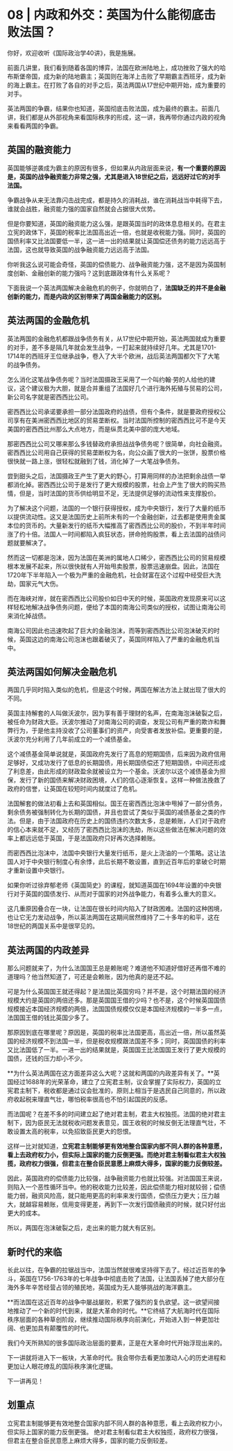 # 08 | 内政和外交：英国为什么能彻底击败法国？

你好，欢迎收听《国际政治学40讲》，我是施展。

前面几讲里，我们看到随着各国的博弈，法国在欧洲陆地上，成功挫败了强大的哈布斯堡帝国，成为新的陆地霸主；英国则在海洋上击败了早期霸主西班牙，成为新的海上霸主。在打败了各自的对手之后，英法两国从17世纪中期开始，成为重要的对手。

英法两国的争霸，结果你也知道，英国彻底击败法国，成为最终的霸主。前面几讲，我们都是从外部视角来看国际秩序的形成，这一讲，我再带你通过内政的视角来看看两国的争霸。

## 英国的融资能力

英国能够逆袭成为霸主的原因有很多，但如果从内政层面来说，**有一个重要的原因是，英国的战争融资能力非常之强，尤其是进入18世纪之后，远远好过它的对手法国。**

争霸战争从来无法靠闪击战完成，都是持久的消耗战，谁在消耗战当中耗得下去，谁就会战胜，融资能力强的国家自然就会占据很大优势。

但是你要知道，英国的融资能力这么强，是跟英国当时的政体息息相关的。在君主立宪的政体下，英国的税率比法国高出近一倍，也就是收税能力强。同时，英国的国债利率又比法国要低一半，这一进一出的结果就让英国偿还债务的能力远远高于法国，这也就导致英国的战争融资能力远远高于法国。

你听我这么说可能会奇怪，英国的偿债能力、战争融资能力强，这不是因为英国制度创新、金融创新的能力强吗？这到底跟政体有什么关系呢？

下面我说一个英法两国解决金融危机的例子，你就明白了，**法国缺乏的并不是金融创新的能力，而是内政的区别带来了两国金融能力的区别。**

## 英法两国的金融危机

英法两国的金融危机都跟战争债务有关，从17世纪中期开始，英法两国就成为重要的对手，差不多是隔几年就会发生战争，一打起来就持续好几年。尤其是1701-1714年的西班牙王位继承战争，卷入了大半个欧洲，战后英法两国都欠下了大笔的战争债务。

怎么消化这笔战争债务呢？当时法国摄政王采用了一个叫约翰·劳的人给他的建议，这个建议极为大胆，就是合并重组了法国好几个进行海外拓殖与贸易的公司，新公司名字就是密西西比公司。

密西西比公司承诺要承担一部分法国政府的战债，但有个条件，就是要政府授权公司享有在美洲密西西比地区的贸易垄断权。当时法国所控制的密西西比可不是今天美国的密西西比州那么大点地方，而是纵贯北美中部的庞大地域。

那密西西比公司又哪来那么多钱替政府承担战战争债务呢？很简单，向社会融资。密西西比公司用自己获得的贸易垄断权为名，向公众画了很大的一张饼，股票价格很快就一路上涨，很轻松就融到了钱，消化掉了一大笔战争债务。

尝到甜头之后，法国摄政王产生了更大的野心，打算用同样的办法把剩余战债一举都消化掉。密西西比公司于是发行了更大规模的股票，社会上产生了很大的购买热情，但是，当时法国的货币供给明显不足，无法提供足够的流动性来支撑股价。

为了解决这个问题，法国的一个银行获得授权，成为中央银行，发行了大量的纸币以提供流动性。这又是法国历史上前所未有的一个金融创新，过去都是使用贵金属本位的货币的。大量新发行的纸币大幅推高了密西西比公司的股价，不到半年时间涨了约十倍。法国人一时间都陷入疯狂状态，拼命抢购股票，看上去法国的战债问题就要解决了。

然而这一切都是泡沫，因为法国在美洲的属地人口稀少，密西西比公司的贸易规模根本发展不起来，所以很快就有人开始甩卖股票，股票迅速崩盘。因此，法国在1720年下半年陷入一个极为严重的金融危机，社会财富在这个过程中经受巨大洗劫，国家元气大伤。

而在海峡对岸，就在密西西比公司股价如日中天的时候，英国政府发现原来可以这样轻松地解决战争债务问题，便给了本国的南海公司类似的授权，试图让南海公司来消化掉战债。

南海公司因此也迅速吹起了巨大的金融泡沫，而等到密西西比公司泡沫破灭的时候，英国这边的南海公司泡沫也跟着破灭了，英国同样陷入了严重的金融危机当中。

## 英法两国如何解决金融危机

两国几乎同时陷入类似的危机，但是这个时候，两国在解法方法上就出现了很大的不同。

英国主持解套的人叫做沃波尔，因为享有善于理财的名声，在南海泡沫破裂之后，被任命为财政大臣。沃波尔推动了对南海公司的调查，发现公司有严重的欺诈和舞弊行为，于是他主持没收了公司董事们的资产，向受害者发放补偿。更重要的是，沃波尔充分利用了几年前成立的一个减债基金。

这个减债基金简单说就是，英国政府先发行了高息的短期国债，后来因为政府信用足够好，又成功发行了低息的长期国债，用长期国债偿还了短期国债，中间还形成了利息差，由此形成的财政盈余就被设立为一个基金。沃波尔以这个减债基金为担保，发行了新的国债来解决财政困境，人们的信心逐渐恢复。这样一种做法挽救了政府的信誉，让英国在较短时间内就度过了危机。

法国解套的做法初看上去和英国相似。国王在密西西比泡沫中甩掉了一部分债务，剩余债务被强制转化为长期的国债，并且也尝试了类似于英国的减债基金之类的作法。但是，由于法国政府在历史上的国债违约次数太多，总是赖账，人们对于政府的信心本来就不足，又经历了密西西比泡沫的洗劫，所以这些做法在解决问题的效率上都远远低于英国，于是法国政府只好再次选择赖账。

而密西西比泡沫中，法国中央银行大量发行纸币，是火上浇油的一个策略。这让法国人对于中央银行制度心有余悸，此后长期不敢设置，直到近百年后的拿破仑时期才重新设置中央银行。

如果你听过徐弃郁老师《英国简史》的课程，就知道英国在1694年设置的中央银行对于英国的国债发行、从而对于国家的对外战争能力，有着多么重大的意义。

这几重原因叠合在一块，让法国在很长时间内陷入了财政困难。法国的这种困境，也让它无力发动战争，所以英法两国在这期间居然维持了二十多年的和平，这在18世纪的两国关系中是很罕见的。

## 英法两国的内政差异

那么问题就来了，为什么法国国王总是赖账呢？难道他不知道好借好还再借不难的道理吗？他当然知道了，可还是会赖账，因为他真的是还不起。

可是为什么英国国王就还得起？是法国比英国穷吗？并不是，这个时期法国的经济规模大约是英国的两倍还多。那是英国国王借的少吗？也不是，这个时候英国国债规模接近本国经济规模的两倍，法国国债规模仅仅是本国经济规模的一半多一点，法国国王借的钱比英国少多了。

那原因到底在哪里呢？原因是，英国的税率比法国更高，高出近一倍，所以虽然英国的经济规模不到法国一半，但是税收规模跟法国差不多；同时，英国国债的利率又比法国低了一半。一进一出的结果就是，英国国王比法国国王发行了更大规模的国债，还钱的压力却小不少。

**为什么英法两国在这方面差异这么大呢？这就和两国的内政差异有关了。**英国经过1688年的光荣革命，建立了立宪君主制，议会掌握了实际权力，英国的立宪君主制下，税收都是通过议会批准的，原则上相当于是选民自己同意的，所以政府收起税来理直气壮，哪怕税率很高也不怕引起国民的反感。

而法国呢？在差不多的时间建立起了绝对君主制，君主大权独揽。法国的绝对君主制下，因为臣民无法就税收问题发表意见，国王收税的时候反倒无法理直气壮，不敢设置太高的税率，以免招致臣民更大的怨恨。

这样一比对就知道，**立宪君主制能够更有效地整合国家内部不同人群的各种意愿，看上去政府权力小，但实际上国家的能力反倒更强。而绝对君主制看似君主大权独揽，政府权力很强，但君主在整合臣民意愿上麻烦大得多，国家的能力反倒较差。**

因此，英国政府的偿债能力比较强，战争融资能力也就比较强。对法国国王来说，则陷入一个恶性循环当中。他的税收能力比较差，因此偿债能力相对就较弱；偿债能力弱，融资风险高，就只能用更高的利率来发行国债，偿债压力更大；压力越大，就越容易赖账，信用变得更差，再到下一次发行国债融资的时候，就只好付出更大的成本。

所以，两国在泡沫破裂之后，走出来的能力就大有区别。

## 新时代的来临

长此以往，在争霸的拉锯战当中，法国当然就很难坚持得下去了。经过近百年的争斗，英国在1756-1763年的七年战争中彻底击败了法国，让法国丢掉了绝大部分在海外多年辛苦经营占领的殖民地，英国成为无人能够挑战的海洋霸主。

**而法国在这近百年的战争中屡战屡败，积累了强烈的复仇欲望。这一欲望间接地推动了一个新的时代到来，就是大革命的时代。**它终结了大航海时代在国际秩序层面的各种草创阶段，继续推动国际秩序向前演化，开始进入到一种更加壮阔、也更加具有颠覆性的时代。

我们今天所熟知的很多国际政治层面的要素，正是在大革命时代开始浮现出来的。

下一讲就将进入下一板块，大革命时代。我会带你去看更加激动人心的历史进程和更加让人眼花缭乱的国际秩序演化逻辑。

下一讲再见！

## 划重点

立宪君主制能够更有效地整合国家内部不同人群的各种意愿，看上去政府权力小，但实际上国家的能力反倒更强。 绝对君主制看似君主大权独揽，政府权力很强，但君主在整合臣民意愿上麻烦大得多，国家的能力反倒较差。
